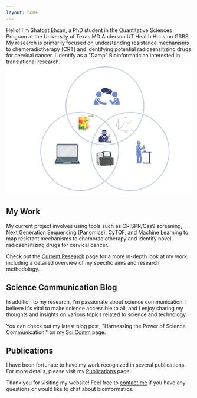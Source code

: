 ```yaml
---
layout: home
---
```


Hello! I'm Shafqat Ehsan, a PhD student in the Quantitative Sciences Program at the University of Texas MD Anderson UT Health Houston GSBS. My research is primarily focused on understanding resistance mechanisms to chemoradiotherapy (CRT) and identifying potential radiosensitizing drugs for cervical cancer. I identify as a "Damp" Bioinformatician interested in translational research.
![Site_logo](/Site_logo.png)


## My Work

My current project involves using tools such as CRISPR/Cas9 screening, Next Generation Sequencing (Panomics), CyTOF, and Machine Learning to map resistant mechanisms to chemoradiotherapy and identify novel radiosensitizing drugs for cervical cancer. 

Check out the [Current Research](/current-research) page for a more in-depth look at my work, including a detailed overview of my specific aims and research methodology.

## Science Communication  Blog

In addition to my research, I'm passionate about science communication. I believe it's vital to make science accessible to all, and I enjoy sharing my thoughts and insights on various topics related to science and technology.

You can check out my latest blog post, "Harnessing the Power of Science Communication," on my [Sci Comm](/sci-comm) page.

## Publications

I have been fortunate to have my work recognized in several publications. For more details, please visit my [Publications](/publications) page.

Thank you for visiting my website! Feel free to [contact me](/contact) if you have any questions or would like to chat about bioinformatics.
